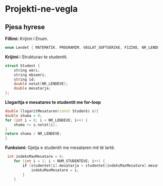 # Projekti-ne-vegla
## Pjesa hyrese
**Fillimi:** Krijimi i Enum.
```cpp
enum Lendet { MATEMATIK, PROGRAMIM, VEGLAT_SOFTUERIKE, FIZIKE, NR_LENDEVE };
```
**Krijimi** i Strukturav te studentit.
```cpp
struct Student {
    string emri;
    string mbiemri;
    string id;
    double notat[NR_LENDEVE];
    double mesatarja;
};
```
**Llogaritja e mesatares te studentit me for-loop**
```cpp
double llogaritMesataren(const Student& s){
double shuma = 0;
for (int i = 0; i < NR_LENDEVE; i++) {
    shuma += s.notat[i];
}
return shuma / NR_LENDEVE;
}
```

**Funksioni:** Gjetja e studentit me mesataren më të lartë.
```cpp
 int indeksMaxMesatare = 0;
    for (int i = 1; i < NUM_STUDENTEVE; i++) {
        if (studentet[i].mesatarja > studentet[indeksMaxMesatare].mesatarja) {
            indeksMaxMesatare = i;
        }
    }
```
